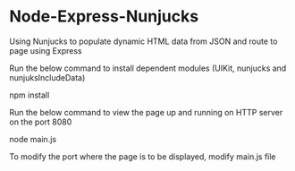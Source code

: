 # Node-Express-Nunjucks
Using Nunjucks to populate dynamic HTML data from JSON and route to page using Express

Run the below command to install dependent modules (UIKit, nunjucks and nunjuksIncludeData)

npm install

Run the below command to view the page up and running on HTTP server on the port 8080

node main.js

To modify the port where the page is to be displayed, modify main.js file
